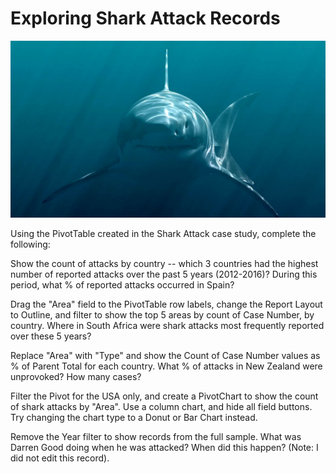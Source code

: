 # Exploring Shark Attack Records

<p align="center">
    <img src="https://github.com/mathewqpmiller/Excel-PivotTables/blob/main/Images/CaseStudies/SharkAttackRecords/SharkAttackRecords.jpg?w=1260">
</p>

Using the PivotTable created in the Shark Attack case study, complete the following:

Show the count of attacks by country -- which 3 countries had the highest number of reported attacks over the past 5 years (2012-2016)? During this period, what % of reported attacks occurred in Spain?

Drag the "Area" field to the PivotTable row labels, change the Report Layout to Outline, and filter to show the top 5 areas by count of Case Number, by country. Where in South Africa were shark attacks most frequently reported over these 5 years?

Replace "Area" with "Type" and show the Count of Case Number values as % of Parent Total for each country. What % of attacks in New Zealand were unprovoked? How many cases?

Filter the Pivot for the USA only, and create a PivotChart to show the count of shark attacks by "Area". Use a column chart, and hide all field buttons. Try changing the chart type to a Donut or Bar Chart instead.

Remove the Year filter to show records from the full sample. What was Darren Good doing when he was attacked? When did this happen? (Note: I did not edit this record).